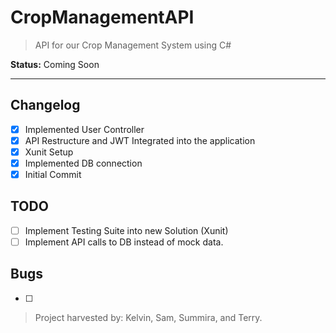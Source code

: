 # CropManagementAPI
> API for our Crop Management System using C#

**Status:** Coming Soon

<hr>

## Changelog

- [x] Implemented User Controller
- [x] API Restructure and JWT Integrated into the application
- [x] Xunit Setup
- [x] Implemented DB connection
- [x] Initial Commit

## TODO

- [ ] Implement Testing Suite into new Solution (Xunit)
- [ ] Implement API calls to DB instead of mock data.

## Bugs

- [ ] 

> Project harvested by: Kelvin, Sam, Summira, and Terry.
